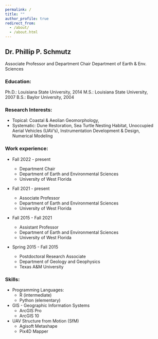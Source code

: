 ```yaml
---
permalink: /
title: ""
author_profile: true
redirect_from: 
  - /about/
  - /about.html
---
```



## Dr. Phillip P. Schmutz
Associate Professor and Department Chair
Department of Earth & Env. Sciences

### Education:
Ph.D.: Louisiana State University, 2014
M.S.: Louisiana State University, 2007
B.S.: Baylor University, 2004

### Research Interests: 
- Topical: Coastal & Aeolian Geomorphology, 
- Systematic: Dune Restoration, Sea Turtle Nesting Habitat, Unoccupied Aerial Vehicles (UAV’s), Instrumentation Development & Design, Numerical Modeling

### Work experience:
- Fall 2022 - present
  - Department Chair
  - Department of Earth and Environmental Sciences
  - University of West Florida

- Fall 2021 - present
  - Associate Professor
  - Department of Earth and Environmental Sciences
  - University of West Florida

- Fall 2015 - Fall 2021
  - Assistant Professor
  - Department of Earth and Environmental Sciences
  - University of West Florida

- Spring 2015 - Fall 2015
  - Postdoctoral Research Associate
  - Department of Geology and Geophysics
  - Texas A&M University
  
### Skills:
* Programming Languages:
  * R (intermediate)
  * Python (elementary)
* GIS - Geographic Information Systems
  * ArcGIS Pro
  * ArcGIS 10
* UAV Structure from Motion (SfM)
  * Agisoft Metashape
  * Pix4D Mapper
